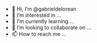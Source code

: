 - 👋 Hi, I’m @gabrieldelorean
- 👀 I’m interested in ...
- 🌱 I’m currently learning ...
- 💞️ I’m looking to collaborate on ...
- 📫 How to reach me ...

<!---
gabrieldelorean/gabrieldelorean is a ✨ special ✨ repository because its `README.md` (this file) appears on your GitHub profile.
You can click the Preview link to take a look at your changes.
--->

